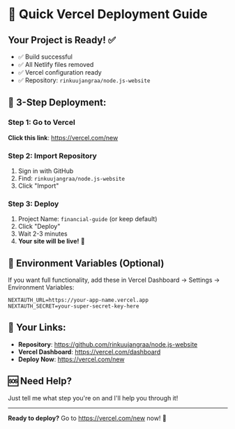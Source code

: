 # 🚀 Quick Vercel Deployment Guide

## Your Project is Ready! ✅
- ✅ Build successful
- ✅ All Netlify files removed
- ✅ Vercel configuration ready
- ✅ Repository: `rinkuujangraa/node.js-website`

## 🎯 3-Step Deployment:

### Step 1: Go to Vercel
**Click this link**: https://vercel.com/new

### Step 2: Import Repository
1. Sign in with GitHub
2. Find: `rinkuujangraa/node.js-website`
3. Click "Import"

### Step 3: Deploy
1. Project Name: `financial-guide` (or keep default)
2. Click "Deploy"
3. Wait 2-3 minutes
4. **Your site will be live!** 🎉

## 🔧 Environment Variables (Optional)
If you want full functionality, add these in Vercel Dashboard → Settings → Environment Variables:

```
NEXTAUTH_URL=https://your-app-name.vercel.app
NEXTAUTH_SECRET=your-super-secret-key-here
```

## 📱 Your Links:
- **Repository**: https://github.com/rinkuujangraa/node.js-website
- **Vercel Dashboard**: https://vercel.com/dashboard
- **Deploy Now**: https://vercel.com/new

## 🆘 Need Help?
Just tell me what step you're on and I'll help you through it!

---
**Ready to deploy?** Go to https://vercel.com/new now! 🚀
